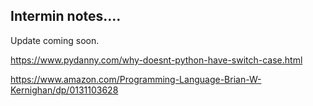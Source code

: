## Intermin notes....
Update coming soon.

https://www.pydanny.com/why-doesnt-python-have-switch-case.html

https://www.amazon.com/Programming-Language-Brian-W-Kernighan/dp/0131103628